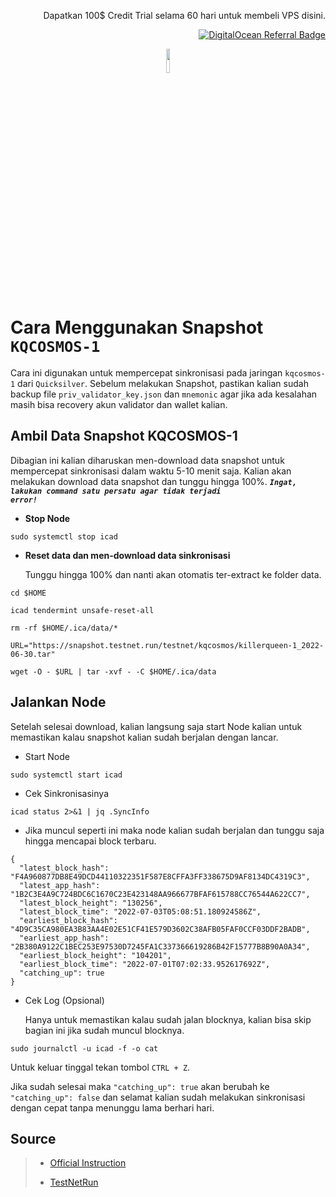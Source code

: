 <p align="right">Dapatkan 100$ Credit Trial selama 60 hari untuk membeli VPS disini.</p>
<p align="right"><a href="https://www.digitalocean.com/?refcode=825d86d58739&utm_campaign=Referral_Invite&utm_medium=Referral_Program&utm_source=badge"><img src="https://web-platforms.sfo2.cdn.digitaloceanspaces.com/WWW/Badge%201.svg" alt="DigitalOcean Referral Badge" /></a></p>

<p align="center" width="100%">
    <img width="10%"  src="https://user-images.githubusercontent.com/50621007/166148846-93575afe-e3ce-4ca5-a3f7-a21e8a8609cb.png">
</p>

# Cara Menggunakan Snapshot <code>KQCOSMOS-1</code>
Cara ini digunakan untuk mempercepat sinkronisasi pada jaringan <code>kqcosmos-1</code> dari <code>Quicksilver</code>.
Sebelum melakukan Snapshot, pastikan kalian sudah backup file <code>priv_validator_key.json</code> dan <code>mnemonic</code> agar jika ada kesalahan masih bisa recovery akun validator dan wallet kalian.

## Ambil Data Snapshot KQCOSMOS-1
Dibagian ini kalian diharuskan men-download data snapshot untuk mempercepat sinkronisasi dalam waktu 5-10 menit saja. Kalian akan melakukan download data snapshot dan tunggu hingga 100%. <code>***Ingat, lakukan command satu persatu agar tidak terjadi error!***</code>


- **Stop Node**
```
sudo systemctl stop icad
```
- **Reset data dan men-download data sinkronisasi**

  Tunggu hingga 100% dan nanti akan otomatis ter-extract ke folder data.
```
cd $HOME

icad tendermint unsafe-reset-all

rm -rf $HOME/.ica/data/*

URL="https://snapshot.testnet.run/testnet/kqcosmos/killerqueen-1_2022-06-30.tar"

wget -O - $URL | tar -xvf - -C $HOME/.ica/data
```

## Jalankan Node
Setelah selesai download, kalian langsung saja start Node kalian untuk memastikan kalau snapshot kalian sudah berjalan dengan lancar.

- Start Node

```
sudo systemctl start icad
```
- Cek Sinkronisasinya

```
icad status 2>&1 | jq .SyncInfo
```
- Jika muncul seperti ini maka node kalian sudah berjalan dan tunggu saja hingga mencapai block terbaru.
```
{
  "latest_block_hash": "F4A960877DB8E49DCD44110322351F587E8CFFA3FF338675D9AF8134DC4319C3",
  "latest_app_hash": "1B2C3E4A9C724BDC6C1670C23E423148AA966677BFAF615788CC76544A622CC7",
  "latest_block_height": "130256",
  "latest_block_time": "2022-07-03T05:08:51.180924586Z",
  "earliest_block_hash": "4D9C35CA980EA3B83AA4E02E51CF41E579D3602C38AFB05FAF0CCF03DDF2BADB",
  "earliest_app_hash": "2B380A9122C1BEC253E97530D7245FA1C337366619286B42F15777B8B90A0A34",
  "earliest_block_height": "104201",
  "earliest_block_time": "2022-07-01T07:02:33.952617692Z",
  "catching_up": true
}
```

- Cek Log (Opsional)

    Hanya untuk memastikan kalau sudah jalan blocknya, kalian bisa skip bagian ini jika sudah muncul blocknya.

```
sudo journalctl -u icad -f -o cat
```

Untuk keluar tinggal tekan tombol <code>CTRL + Z</code>.

Jika sudah selesai maka <code>"catching_up": true</code> akan berubah ke <code>"catching_up": false</code> dan selamat kalian sudah melakukan sinkronisasi dengan cepat tanpa menunggu lama berhari hari.

## Source
<blockquote>

- [Official Instruction](https://github.com/ingenuity-build/testnets)

- [TestNetRun](https://snapshot.testnet.run/testnet/kqcosmos/)
  
  
</blockquote>
